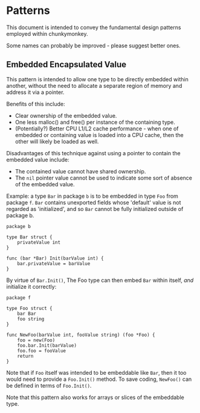 Patterns
========

This document is intended to convey the fundamental design patterns employed
within chunkymonkey.

Some names can probably be improved - please suggest better ones.


Embedded Encapsulated Value
---------------------------

This pattern is intended to allow one type to be directly embedded within
another, without the need to allocate a separate region of memory and address
it via a pointer.

Benefits of this include:

*   Clear ownership of the embedded value.
*   One less malloc() and free() per instance of the containing type.
*   (Potentially?) Better CPU L1/L2 cache performance - when one of embedded or
    containing value is loaded into a CPU cache, then the other will likely be
    loaded as well.

Disadvantages of this technique against using a pointer to contain the embedded
value include:

*   The contained value cannot have shared ownership.
*   The `nil` pointer value cannot be used to indicate some sort of absence of
    the embedded value.

Example: a type `Bar` in package `b` is to be embedded in type `Foo` from
package `f`.  `Bar` contains unexported fields whose 'default' value is not
regarded as 'initialized', and so `Bar` cannot be fully initialized outside of
package b.

    package b

    type Bar struct {
        privateValue int
    }

    func (bar *Bar) Init(barValue int) {
        bar.privateValue = barValue
    }

By virtue of `Bar.Init()`, The Foo type can then embed `Bar` within itself,
*and* initialize it correctly:

    package f

    type Foo struct {
        bar Bar
        foo string
    }

    func NewFoo(barValue int, fooValue string) (foo *Foo) {
        foo = new(Foo)
        foo.bar.Init(barValue)
        foo.foo = fooValue
        return
    }

Note that if `Foo` itself was intended to be embeddable like `Bar`, then it too
would need to provide a `Foo.Init()` method. To save coding, `NewFoo()` can be
defined in terms of `Foo.Init()`.

Note that this pattern also works for arrays or slices of the embeddable type.
